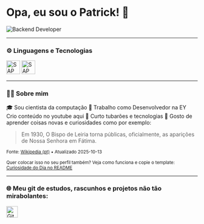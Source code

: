 # Opa, eu sou o Patrick! 🚀  

<img 
  src="https://img.shields.io/badge/Backend%20Developer-0D1117?style=flat&logo=java&logoColor=F89820&labelColor=0D1117&color=0D1117"
  alt="Backend Developer"
/>

---

### ⚙️ Linguagens e Tecnologias  
<p>
  <img src="https://readme-icons.patriisck.workers.dev/sap.svg" alt="SAP" height="36" />
  <img src="https://readme-icons.patriisck.workers.dev/java.svg" alt="SAP" height="36" />
</p>

---

### 👨‍💻 Sobre mim  
🎓 Sou cientista da computação 
🛒 Trabalho como Desenvolvedor na EY 
Crio conteúdo no youtube aqui 
🤝 Curto tubarões e tecnologias 
🌱 Gosto de aprender coisas novas e curiosidades como por exemplo: 

<!--CURIOSIDADE:START-->
> Em 1930, O Bispo de Leiria torna públicas, oficialmente, as aparições de Nossa Senhora em Fátima.

<sub>Fonte: [Wikipedia (pt)](https://pt.wikipedia.org/wiki/Bispo) • Atualizado 2025-10-13</sub>
<!--CURIOSIDADE:END-->

<sub>Quer colocar isso no seu perfil também? Veja como funciona e copie o template: [Curiosidade do Dia no README](https://github.com/SEU-USUARIO/curiosidade-readme-template)</sub>


---

### 🌐 Meu git de estudos, rascunhos e projetos não tão mirabolantes: 
<p>
   <a href="https://github.com/c0diguin" target="_blank">
    <img src="https://skillicons.dev/icons?i=github" width="30" alt="GitHub"/>
  </a>
</p>  
